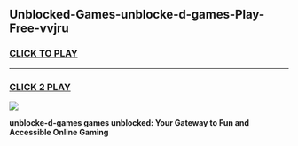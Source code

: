 
## Unblocked-Games-unblocke-d-games-Play-Free-vvjru
<h3>
<a href="https://premium76.site?title=unblocke-d-games&ref=18A1">CLICK TO PLAY</a></h3>
<hr>

<h3>
<a href="https://premium76.site?title=unblocke-d-games&ref=18A1">CLICK 2 PLAY</a>
  
</h3>

<a href="https://premium76.site?title=unblocke-d-games&ref=18A1"><img src="https://clearcache.store/games.png"></a>


**unblocke-d-games games unblocked: Your Gateway to Fun and Accessible Online Gaming**
